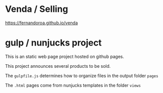 # Venda / Selling

https://fernandoroa.github.io/venda

# gulp / nunjucks project

This is an static web page project hosted on github pages.

This project announces several products to be sold.

The `gulpfile.js` determines how to organize files in the output folder `pages`

The `.html` pages come from nunjucks templates in the folder `views`
